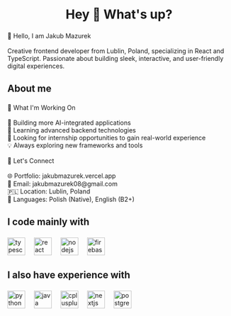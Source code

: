 <h1 align="center">Hey 👋 What's up?</h1>

###

<p align="left">👋 Hello, I am Jakub Mazurek<br><br>Creative frontend developer from Lublin, Poland, specializing in React and TypeScript. Passionate about building sleek, interactive, and user-friendly digital experiences.</p>

###

<h2 align="left">About me</h2>

###

<p align="left">🌟 What I'm Working On<br><br>🔭 Building more AI-integrated applications<br>🌱 Learning advanced backend technologies<br>👯 Looking for internship opportunities to gain real-world experience<br>💡 Always exploring new frameworks and tools<br><br>💼 Let's Connect<br><br>🌐 Portfolio: jakubmazurek.vercel.app<br>📧 Email: jakubmazurek08@gmail.com<br>🇵🇱 Location: Lublin, Poland<br>💬 Languages: Polish (Native), English (B2+)</p>

###

<h2 align="left">I code mainly with</h2>

###

<div align="left">
  <img src="https://cdn.jsdelivr.net/gh/devicons/devicon/icons/typescript/typescript-original.svg" height="40" alt="typescript logo"  />
  <img width="12" />
  <img src="https://cdn.jsdelivr.net/gh/devicons/devicon/icons/react/react-original.svg" height="40" alt="react logo"  />
  <img width="12" />
  <img src="https://cdn.jsdelivr.net/gh/devicons/devicon/icons/nodejs/nodejs-original.svg" height="40" alt="nodejs logo"  />
  <img width="12" />
  <img src="https://cdn.jsdelivr.net/gh/devicons/devicon/icons/firebase/firebase-plain.svg" height="40" alt="firebase logo"  />
  <img width="12" />
</div>

###

<h2 align="left">I also have experience with</h2>

###

<div align="left">
  <img src="https://cdn.jsdelivr.net/gh/devicons/devicon/icons/python/python-original.svg" height="40" alt="python logo"  />
  <img width="12" />
  <img src="https://cdn.jsdelivr.net/gh/devicons/devicon/icons/java/java-original.svg" height="40" alt="java logo"  />
  <img width="12" />
  <img src="https://cdn.jsdelivr.net/gh/devicons/devicon/icons/cplusplus/cplusplus-original.svg" height="40" alt="cplusplus logo"  />
  <img width="12" />
  <img src="https://cdn.jsdelivr.net/gh/devicons/devicon/icons/nextjs/nextjs-original.svg" height="40" alt="nextjs logo"  />
  <img width="12" />
  <img src="https://cdn.jsdelivr.net/gh/devicons/devicon/icons/postgresql/postgresql-original.svg" height="40" alt="postgresql logo"  />
</div>

###
